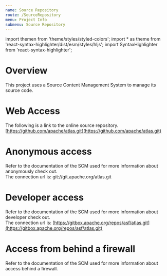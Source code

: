 ```yaml
---
name: Source Repository
route: /SourceRepository
menu: Project Info
submenu: Source Repository
---
```


import  themen  from 'theme/styles/styled-colors';
import  * as theme  from 'react-syntax-highlighter/dist/esm/styles/hljs';
import SyntaxHighlighter from 'react-syntax-highlighter';

# Overview

This project uses a Source Content Management System to manage its source code.

# Web Access
The following is a link to the online source repository.
[https://github.com/apache/atlas.git](https://github.com/apache/atlas.git)

# Anonymous access
Refer to the documentation of the SCM used for more information about anonymously check out.<br /> The connection url is:
git://git.apache.org/atlas.git

# Developer access
Refer to the documentation of the SCM used for more information about developer check out.<br /> The connection url is: [https://gitbox.apache.org/repos/asf/atlas.git](https://gitbox.apache.org/repos/asf/atlas.git)

# Access from behind a firewall
Refer to the documentation of the SCM used for more information about access behind a firewall.
